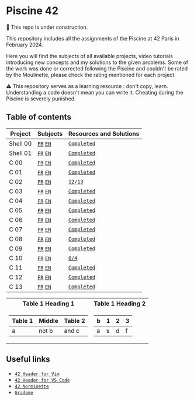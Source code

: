 # Piscine 42

:construction: This repo is under construction.

This repository includes all the assignments of the Piscine at 42 Paris in February 2024.

Here you will find the subjects of all available projects, video tutorials introducing new concepts and my solutions to the given problems. Some of the work was done or corrected following the Piscine and couldn't be rated by the Moulinette, please check the rating mentioned for each project.

:warning: This repository serves as a learning resource : don't copy, learn. Understanding a code doesn't mean you can write it. Cheating during the Piscine is severely punished. 

## Table of contents

Project		|  Subjects                                                     | Resources and Solutions
------------|---------------------------------------------------------------|-------------------------
Shell 00	| [`FR`](Shell00/fr.subject.pdf) [`EN`](Shell00/en.subject.pdf) | [`Completed`](Shell00)
Shell 01	| [`FR`](Shell01/fr.subject.pdf) [`EN`](Shell01/en.subject.pdf) | [`Completed`](Shell01)
C 00	    | [`FR`](C00/fr.subject.pdf) [`EN`](C00/en.subject.pdf)         | [`Completed`](C00)
C 01	    | [`FR`](C01/fr.subject.pdf) [`EN`](C01/en.subject.pdf)         | [`Completed`](C01)
C 02	    | [`FR`](C02/fr.subject.pdf) [`EN`](C02/en.subject.pdf)         | [`12/13`](C02)
C 03	    | [`FR`](C03/fr.subject.pdf) [`EN`](C03/en.subject.pdf)         | [`Completed`](C03)
C 04	    | [`FR`](C04/fr.subject.pdf) [`EN`](C04/en.subject.pdf)         | [`Completed`](C04)
C 05	    | [`FR`](C05/fr.subject.pdf) [`EN`](C05/en.subject.pdf)         | [`Completed`](C05)
C 06	    | [`FR`](C06/fr.subject.pdf) [`EN`](C06/en.subject.pdf)         | [`Completed`](C06)
C 07	    | [`FR`](C07/fr.subject.pdf) [`EN`](C07/en.subject.pdf)         | [`Completed`](C07)
C 08	    | [`FR`](C08/fr.subject.pdf) [`EN`](C08/en.subject.pdf)         | [`Completed`](C08)
C 09	    | [`FR`](C09/fr.subject.pdf) [`EN`](C09/en.subject.pdf)         | [`Completed`](C09)
C 10	    | [`FR`](C10/fr.subject.pdf) [`EN`](C10/en.subject.pdf)         | [`0/4`](C10)
C 11	    | [`FR`](C11/fr.subject.pdf) [`EN`](C11/en.subject.pdf)         | [`Completed`](C11)
C 12	    | [`FR`](C12/fr.subject.pdf) [`EN`](C12/en.subject.pdf)         | [`Completed`](C12)
C 13	    | [`FR`](C13/fr.subject.pdf) [`EN`](C13/en.subject.pdf)         | [`Completed`](C13)

<table>
<tr><th>Table 1 Heading 1 </th><th>Table 1 Heading 2</th></tr>
<tr><td>

|Table 1| Middle | Table 2|
|--|--|--|
|a| not b|and c |

</td><td>

|b|1|2|3| 
|--|--|--|--|
|a|s|d|f|

</td></tr> </table>

## Useful links

* [`42 Header for Vim`](https://github.com/42Paris/42header)
* [`42 Header for VS Code`](https://github.com/kube/vscode-42header)
* [`42 Norminette`](https://github.com/42School/norminette)
* [`Grademe`](https://grademe.fr)